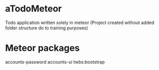 # aTodoMeteor
Todo application written solely in meteor
(Project created without added folder structure do to training purposes)
# Meteor packages
accounts-password
accounts-ui
twbs:bootstrap
